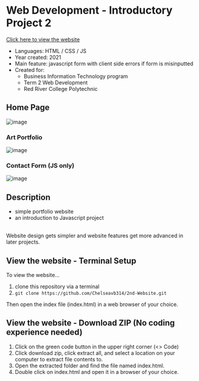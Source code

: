 # Web Development - Introductory Project 2<br>
[Click here to view the website](https://chelseavb314.github.io/2nd-Website/)<br>

* Languages:</b> HTML / CSS / JS
* Year created: 2021
* Main feature: javascript form with client side errors if form is misinputted
* Created for:
  * Business Information Technology program
  * Term 2 Web Development
  * Red River College Polytechnic

## Home Page
![image](https://github.com/Chelseavb314/2nd-Website/assets/55150598/281cbd2b-bd6f-4646-90fd-697e2383d3b9)
<br>
### Art Portfolio
![image](https://github.com/Chelseavb314/2nd-Website/assets/55150598/8fb77e4f-4f9a-498c-a0bc-7314778d93e9)
<br>
### Contact Form (JS only)
![image](https://github.com/Chelseavb314/2nd-Website/assets/55150598/e8acbf82-4e61-4c66-89f9-0eb6628d2cb8)

## Description
* simple portfolio website
* an introduction to Javascript project
<br>
Website design gets simpler and website features get more advanced in later projects.

## View the website - Terminal Setup
To view the website...<br>
1) clone this repository via a terminal<br>
2) ```git clone https://github.com/Chelseavb314/2nd-Website.git```

Then open the index file (index.html) in a web browser of your choice.

## View the website - Download ZIP (No coding experience needed)
1) Click on the green code button in the upper right corner (<> Code)
2) Click download zip, click extract all, and select a location on your computer to extract file contents to.
3) Open the extracted folder and find the file named index.html.
4) Double click on index.html and open it in a browser of your choice.
